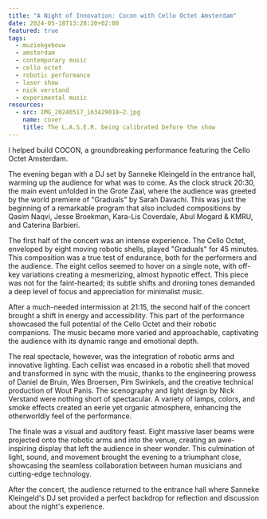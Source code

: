 ```yaml
---
title: "A Night of Innovation: Cocon with Cello Octet Amsterdam"
date: 2024-05-18T13:28:20+02:00
featured: true
tags:
  - muziekgebouw
  - amsterdam
  - contemporary music
  - cello octet
  - robotic performance
  - laser show
  - nick verstand
  - experimental music
resources:
  - src: IMG_20240517_163429018~2.jpg
    name: cover
    title: The L.A.S.E.R. being calibrated before the show
---
```

I helped build COCON, a groundbreaking performance featuring the Cello Octet Amsterdam.

<!--more-->

The evening began with a DJ set by Sanneke Kleingeld in the entrance hall, warming up the audience for what was to come. As the clock struck 20:30, the main event unfolded in the Grote Zaal, where the audience was greeted by the world premiere of "Graduals" by Sarah Davachi. This was just the beginning of a remarkable program that also included compositions by Qasim Naqvi, Jesse Broekman, Kara-Lis Coverdale, Abul Mogard & KMRU, and Caterina Barbieri.

The first half of the concert was an intense experience. The Cello Octet, enveloped by eight moving robotic shells, played "Graduals" for 45 minutes. This composition was a true test of endurance, both for the performers and the audience. The eight cellos seemed to hover on a single note, with off-key variations creating a mesmerizing, almost hypnotic effect. This piece was not for the faint-hearted; its subtle shifts and droning tones demanded a deep level of focus and appreciation for minimalist music.

After a much-needed intermission at 21:15, the second half of the concert brought a shift in energy and accessibility. This part of the performance showcased the full potential of the Cello Octet and their robotic companions. The music became more varied and approachable, captivating the audience with its dynamic range and emotional depth.

The real spectacle, however, was the integration of robotic arms and innovative lighting. Each cellist was encased in a robotic shell that moved and transformed in sync with the music, thanks to the engineering prowess of Daniel de Bruin, Wes Broersen, Pim Swinkels, and the creative technical production of Wout Panis. The scenography and light design by Nick Verstand were nothing short of spectacular. A variety of lamps, colors, and smoke effects created an eerie yet organic atmosphere, enhancing the otherworldly feel of the performance.

The finale was a visual and auditory feast. Eight massive laser beams were projected onto the robotic arms and into the venue, creating an awe-inspiring display that left the audience in sheer wonder. This culmination of light, sound, and movement brought the evening to a triumphant close, showcasing the seamless collaboration between human musicians and cutting-edge technology.

After the concert, the audience returned to the entrance hall where Sanneke Kleingeld's DJ set provided a perfect backdrop for reflection and discussion about the night's experience.